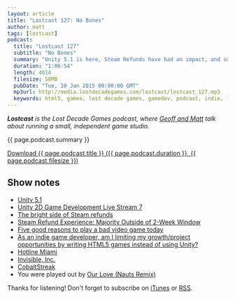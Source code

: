 ```yaml
---
layout: article
title: "Lostcast 127: No Bones"
author: matt
tags: [lostcast]
podcast:
  title: "Lostcast 127"
  subtitle: "No Bones"
  summary: "Unity 5.1 is here, Steam Refunds have had an impact, and some games we're playing."
  duration: "1:06:54"
  length: 4014
  filesize: 58MB
  pubDate: "Tue, 20 Jan 2015 00:00:00 GMT"
  mp3url: http://media.lostdecadegames.com/lostcast/lostcast_127.mp3
  keywords: html5, games, lost decade games, gamedev, podcast, indie, lostcast
---
```

_**Lostcast** is the Lost Decade Games podcast, where [Geoff and Matt](/about/) talk about running a small, independent game studio._

{{ page.podcast.summary }}

<a class="download-podcast" href="{{ page.podcast.mp3url }}">
	Download {{ page.podcast.title }} ({{ page.podcast.duration }}, {{ page.podcast.filesize }})
</a>

## Show notes

* [Unity 5.1](http://blogs.unity3d.com/2015/06/09/unity-5-1-is-here/)
* [Unity 2D Game Development Live Stream 7](https://www.youtube.com/watch?v=hctICNp1RZg)
* [The bright side of Steam refunds](http://www.gamasutra.com/blogs/NickGravelyn/20150605/245056/The_bright_side_of_Steam_refunds.php)
* [Steam Refund Experience: Majority Outside of 2-Week Window](http://gamasutra.com/blogs/KevinGeisler/20150608/245463/Steam_Refund_Experience_Majority_Outside_of_2Week_Window.php)
* [Five good reasons to play a bad video game today](http://www.polygon.com/2015/5/14/8609475/five-reasons-play-bad-video-game-list-video)
* [As an indie game developer, am I limiting my growth/project opportunities by writing HTML5 games instead of using Unity?](http://www.reddit.com/r/gamedev/comments/37x9c2/as_an_indie_game_developer_am_i_limiting_my/crqn8wz)
* [Hotline Miami](http://hotlinemiami.com/)
* [Invisible, Inc.](http://store.steampowered.com/app/243970/)
* [CobaltStreak](http://www.twitch.tv/cobaltstreak)
* You were played out by [Our Love (Nauts Remix)](https://joshuamorse.bandcamp.com/track/our-love-nauts-remix)

Thanks for listening! Don't forget to subscribe on [iTunes](http://itunes.apple.com/us/podcast/lostcast/id481950724) or [RSS](/lostcast.xml).
